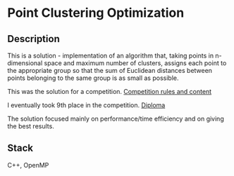 # Point Clustering Optimization

## Description

This is a solution - implementation of an algorithm that, taking points in n-dimensional space and maximum number of clusters, 
assigns each point to the appropriate group so that the sum of Euclidean distances between points belonging to the same group is as small as possible. 

This was the solution for a competition. 
[Competition rules and content](https://drive.google.com/file/d/1w13D27TLpCL2e8MmPOOat-XLAerckna6/view?usp=drive_link)

I eventually took 9th place in the competition.
[Diploma](https://drive.google.com/uc?export=view&id=1aQpbAurFsdXphAsjgEQxh3k7L6Stj2Sq)

The solution focused mainly on performance/time efficiency and on giving the best results.

## Stack
C++, OpenMP
